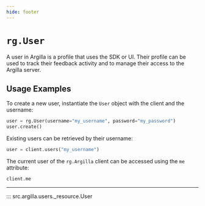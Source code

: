 ```yaml
---
hide: footer
---
```

# `rg.User`

A user in Argilla is a profile that uses the SDK or UI. Their profile can be used to track their feedback activity and to manage their access to the Argilla server.

## Usage Examples

To create a new user, instantiate the `User` object with the client and the username:

```python
user = rg.User(username="my_username", password="my_password")
user.create()
```

Existing users can be retrieved by their username:

```python
user = client.users("my_username")
```

The current user of the `rg.Argilla` client can be accessed using the `me` attribute:

```python
client.me
```

---

::: src.argilla.users._resource.User
